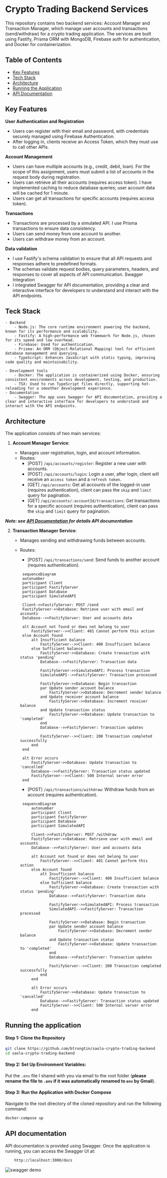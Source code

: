 # Crypto Trading Backend Services

This repository contains two backend services: Account Manager and Transaction Manager, which manage user accounts and transactions (send/withdraw) for a crypto trading application. The services are built using Fastify, Prisma ORM with MongoDB, Firebase auth for authentication, and Docker for containerization.

## Table of Contents

- [Key Features](#key-features)
- [Tech Stack](#tech-stack)
- [Architecture](#architecture)
- [Running the Application](#running-the-application)
- [API Documentation](#api-documentation)

## Key Features

**User Authentication and Registration**

- Users can register with their email and password, with credentials securely managed using Firebase Authentication.
- After logging in, clients receive an Access Token, which they must use to call other APIs.

**Account Management**

- Users can have multiple accounts (e.g., credit, debit, loan). For the scope of this assignment, users must submit a list of accounts in the request body during registration.
- Users can retrieve all their accounts (requires access token). I have implemented caching to reduce database queries; user account data will be cached for 1 minute.
- Users can get all transactions for specific accounts (requires access token).

**Transactions**

- Transactions are processed by a simulated API. I use Prisma transactions to ensure data consistency.
- Users can send money from one account to another.
- Users can withdraw money from an account.

**Data validation**

- I use Fastify's schema validation to ensure that all API requests and responses adhere to predefined formats.
- The schemas validate request bodies, query parameters, headers, and responses to cover all aspects of API communication.
  Swagger Integration
- I integrated Swagger for API documentation, providing a clear and interactive interface for developers to understand and interact with the API endpoints.

## Teck Stack

    - Backend
        - Node.js: The core runtime environment powering the backend, known for its performance and scalability.
        - Fastify: A high-performance web framework for Node.js, chosen for its speed and low overhead.
        - Firebase: Used for authentication.
        - Prisma: An ORM (Object-Relational Mapping) tool for efficient database management and querying.
        - TypeScript: Enhances JavaScript with static typing, improving code quality and maintainability.

    - Development tools
        - Docker: The application is containerized using Docker, ensuring consistent environments across development, testing, and production.
        - TSX: Used to run TypeScript files directly, supporting hot-reloading for a smoother development experience.
    - Documentation
        - Swagger: The app uses Swagger for API documentation, providing a clear and interactive interface for developers to understand and interact with the API endpoints.
## Architecture

The application consists of two main services:

1. **Account Manager Service**:

   - Manages user registration, login, and account information.
   - Routes:
     - [POST] `/api/accounts/register`: Register a new user with accounts.
     - [POST] `/api/accounts/login`: Login a user, after login, client will receive an `access token` and a `refresh token`.
     - [GET] `/api/accounts`: Get all accounts of the logged-in user (requires authentication), client can pass the `skip` and `limit` query for pagination.
     - [GET] `/api/accounts/:accountId/transactions`: Get transactions for a specific account (requires authentication), client can pass the `skip` and `limit` query for pagination.

***Note: see [API Documentation](#api-documentation) for details API documentation***

2. **Transaction Manager Service**:
   - Manages sending and withdrawing funds between accounts.
   - Routes:
     - [POST] `/api/transactions/send`: Send funds to another account (requires authentication).

     ```mermaid
      sequenceDiagram
      autonumber
      participant Client
      participant FastifyServer
      participant Database
      participant SimulatedAPI

      Client->>FastifyServer: POST /send
      FastifyServer->>Database: Retrieve user with email and accounts
      Database-->>FastifyServer: User and accounts data

      alt Account not found or does not belong to user
          FastifyServer-->>Client: 401 Cannot perform this action
      else Account found
          alt Insufficient balance
              FastifyServer-->>Client: 400 Insufficient balance
          else Sufficient balance
              FastifyServer->>Database: Create transaction with status 'pending'
              Database-->>FastifyServer: Transaction data

              FastifyServer->>SimulatedAPI: Process transaction
              SimulatedAPI-->>FastifyServer: Transaction processed

              FastifyServer->>Database: Begin transaction
              par Update sender account balance
                  FastifyServer->>Database: Decrement sender balance
              and Update receiver account balance
                  FastifyServer->>Database: Increment receiver balance
              and Update transaction status
                  FastifyServer->>Database: Update transaction to 'completed'
              end
              Database-->>FastifyServer: Transaction updates

              FastifyServer-->>Client: 200 Transaction completed successfully
          end
      end

      alt Error occurs
          FastifyServer->>Database: Update transaction to 'cancelled'
          Database-->>FastifyServer: Transaction status updated
          FastifyServer-->>Client: 500 Internal server error
      end
     ```
     - [POST] `/api/transactions/withdraw`: Withdraw funds from an account (requires authentication).
     
     ```mermaid
      sequenceDiagram
          autonumber
          participant Client
          participant FastifyServer
          participant Database
          participant SimulatedAPI

          Client->>FastifyServer: POST /withdraw
          FastifyServer->>Database: Retrieve user with email and accounts
          Database-->>FastifyServer: User and accounts data

          alt Account not found or does not belong to user
              FastifyServer-->>Client: 401 Cannot perform this action
          else Account found
              alt Insufficient balance
                  FastifyServer-->>Client: 400 Insufficient balance
              else Sufficient balance
                  FastifyServer->>Database: Create transaction with status 'pending'
                  Database-->>FastifyServer: Transaction data

                  FastifyServer->>SimulatedAPI: Process transaction
                  SimulatedAPI-->>FastifyServer: Transaction processed

                  FastifyServer->>Database: Begin transaction
                  par Update sender account balance
                      FastifyServer->>Database: Decrement sender balance
                  and Update transaction status
                      FastifyServer->>Database: Update transaction to 'completed'
                  end
                  Database-->>FastifyServer: Transaction updates

                  FastifyServer-->>Client: 200 Transaction completed successfully
              end
          end

          alt Error occurs
              FastifyServer->>Database: Update transaction to 'cancelled'
              Database-->>FastifyServer: Transaction status updated
              FastifyServer-->>Client: 500 Internal server error
          end

     ```

## Running the application

#### Step 1: Clone the Repository

```bash
git clone https://github.com/btrongtin/saola-crypto-trading-backend
cd saola-crypto-trading-backend
```

#### Step 2: Set Up Environment Variables:

Put the `.env` file I shared with you via email to the root folder (**please rename the file to `.env` if it was automatically renamed to `env` by Gmail**).

#### Step 3: Run the Application with Docker Compose

Navigate to the root directory of the cloned repository and run the following command:

```bash
docker-compose up
```

## API documentation

API documentation is provided using Swagger. Once the application is running, you can access the Swagger UI at:

```bash
    http://localhost:3000/docs
```

![swagger demo](https://github.com/btrongtin/saola-crypto-trading-backend/blob/main/swagger-demo.png?raw=true)